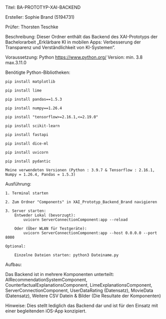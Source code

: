 Titel: BA-PROTOTYP-XAI-BACKEND

Ersteller: Sophie Brand (5194731)

Prüfer: Thorsten Teschke

Beschreibung:  Dieser Ordner enthält das Backend des XAI-Prototyps der Bachelorarbeit „Erklärbare KI in mobilen Apps: Verbesserung der Transparenz und Verständlichkeit von KI-Systemen“.

Voraussetzung: Python https://www.python.org/ 
		Version: min. 3.8 max.3.11.0

Benötigte Python-Bibliotheken:

	pip install matplotlib

 	pip install lime

  	pip install pandas==1.5.3

    pip install numpy==1.26.4
 
	pip install "tensorflow>=2.16.1,<=2.19.0"
 
	pip install scikit-learn
 
	pip install fastapi
 
	pip install dice-ml
 
	pip install uvicorn
 
	pip install pydantic

 	Meine verwendeten Versionen (Python : 3.9.7 & Tensorflow : 2.16.1, Numpy = 1.26.4, Pandas = 1.5.3)

Ausführung: 

	1. Terminal starten 
 
	2. Zum Ordner "Components" in XAI_Prototyp_Backend_Brand navigieren

	3. Server starten: 
		Entweder Lokal (bevorzugt): 
			uvicorn ServerConnectionComponent:app --reload
   
		Oder (Über WLAN für Testgeräte): 
			uvicorn ServerConnectionComponent:app --host 0.0.0.0 --port 8000

	Optional: 
 
		Einzelne Dateien starten: python3 Dateiname.py

Aufbau: 

Das Backend ist in mehrere Komponenten unterteilt: AIRecommendationSystemComponent, 																						CounterfactualExplanationsComponent,
						LimeExplanationsComponent,
						ServerConnectionComponent,
						UserDataRating (Datensatz),
						MovieData (Datensatz),
						Weitere CSV Datein & Bilder (Die Resultate der Komponenten)

Hinweise: Dies stellt lediglich das Backend dar und ist für den Einsatz mit einer begleitenden iOS-App konzipiert.
	
